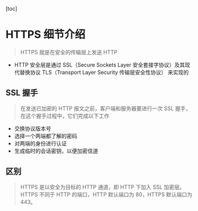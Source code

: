 [toc]

# HTTPS 细节介绍

> HTTPS 就是在安全的传输层上发送 HTTP

- HTTP 安全层是通过 SSL（Secure Sockets Layer 安全套接字协议）及其现代替换协议 TLS（Transport Layer Security 传输层安全性协议） 来实现的

## SSL 握手

> 在发送已加密的 HTTP 报文之前，客户端和服务器要进行一次 SSL 握手，在这个握手过程中，它们完成以下工作

- 交换协议版本号
- 选择一个两端都了解的密码
- 对两端的身份进行认证
- 生成临时的会话密钥，以便加密信道

## 区别

> HTTPS 是以安全为目标的 HTTP 通道，即 HTTP 下加入 SSL 加密层。HTTPS 不同于 HTTP 的端口，HTTP 默认端口为 80，HTTPS 默认端口为 443。
